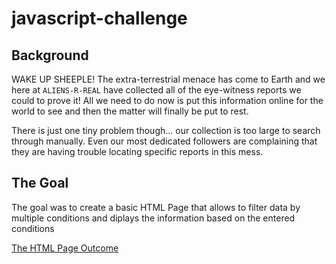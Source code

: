 # javascript-challenge

## Background

WAKE UP SHEEPLE! The extra-terrestrial menace has come to Earth and we here at `ALIENS-R-REAL` have collected all of the eye-witness reports we could to prove it! All we need to do now is put this information online for the world to see and then the matter will finally be put to rest.

There is just one tiny problem though... our collection is too large to search through manually. Even our most dedicated followers are complaining that they are having trouble locating specific reports in this mess.

## The Goal
The goal was to create a basic HTML Page that allows to  filter data by multiple conditions and diplays the information based on the entered conditions

[The HTML Page Outcome](./UFO-level-1/static/images/ufo_multiple_cond.png)